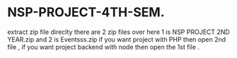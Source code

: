 # NSP-PROJECT-4TH-SEM.
extract zip file direclty
there are 2 zip files over here 1 is NSP PROJECT 2ND YEAR.zip and 2 is Eventsss.zip 
if you want project with PHP then open 2nd file , if you want project backend with node then open the 1st file .
